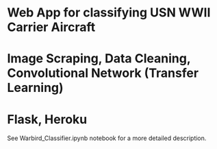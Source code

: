 # Web App for classifying USN WWII Carrier Aircraft
# Image Scraping, Data Cleaning, Convolutional Network (Transfer Learning)
# Flask, Heroku

See Warbird_Classifier.ipynb notebook for a more detailed description.

